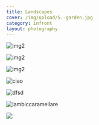 ```yaml
---
title: Landscapes
cover: /img/upload/5.-garden.jpg
category: infront
layout: photography
---
```

![img2](/img/upload/back1.jpg 'luuuuuuuuuuuuuuuuullllll')

![img2](/img/upload/home.jpg 'img2')

![img2](/img/upload/home.jpg 'img2')

![ciao](/img/upload/dscf8739-min__1549647470_89.65.241.31.jpg 'ciro')

![dfsd](/img/upload/back1.jpg 'sdfd')

![](/img/upload/background.jpg 'lambiccaramellare')

![](/img/upload/img_2535.jpg)
